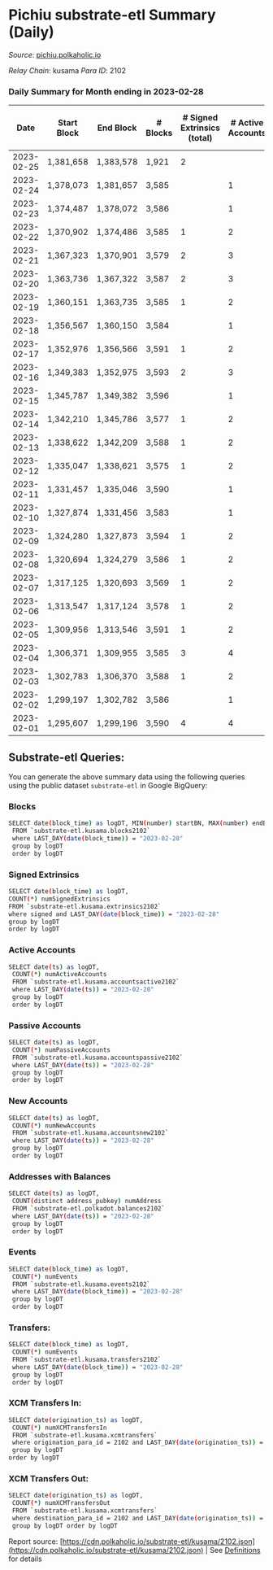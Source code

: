 # Pichiu substrate-etl Summary (Daily)

_Source_: [pichiu.polkaholic.io](https://pichiu.polkaholic.io)

*Relay Chain*: kusama
*Para ID*: 2102



### Daily Summary for Month ending in 2023-02-28


| Date | Start Block | End Block | # Blocks | # Signed Extrinsics (total) | # Active Accounts | # Passive | # New | # Addresses with Balances | # Events | # Transfers | # XCM Transfers In | # XCM Transfers Out | Issues | 
| ---- | ----------- | --------- | -------- | --------------------------- | ----------------- | --------- | ----- | ------------------------- | -------- | ----------- | ------------------ | ------------------- | ------ |
| 2023-02-25 | 1,381,658 | 1,383,578 | 1,921 | 2 |  |  |  |  | 3,853 | 1  |   |   |  |
| 2023-02-24 | 1,378,073 | 1,381,657 | 3,585 |  | 1 |  |  | 1,149 | 7,172 |   |   |   |  |
| 2023-02-23 | 1,374,487 | 1,378,072 | 3,586 |  | 1 |  |  | 1,149 | 7,174 |   |   |   |  |
| 2023-02-22 | 1,370,902 | 1,374,486 | 3,585 | 1 | 2 |  |  | 1,149 | 7,176 |   |   |   |  |
| 2023-02-21 | 1,367,323 | 1,370,901 | 3,579 | 2 | 3 |  |  | 1,149 | 7,168 |   |   |   |  |
| 2023-02-20 | 1,363,736 | 1,367,322 | 3,587 | 2 | 3 | 1 | 1 | 1,149 | 7,186 | 1  |   |   |  |
| 2023-02-19 | 1,360,151 | 1,363,735 | 3,585 | 1 | 2 |  |  | 1,148 | 7,178 |   |   |   |  |
| 2023-02-18 | 1,356,567 | 1,360,150 | 3,584 |  | 1 |  |  | 1,148 | 7,170 |   |   |   |  |
| 2023-02-17 | 1,352,976 | 1,356,566 | 3,591 | 1 | 2 |  |  | 1,148 | 7,188 |   |   |   |  |
| 2023-02-16 | 1,349,383 | 1,352,975 | 3,593 | 2 | 3 |  |  | 1,148 | 7,196 |   |   |   |  |
| 2023-02-15 | 1,345,787 | 1,349,382 | 3,596 |  | 1 |  |  | 1,148 | 7,194 |   |   |   |  |
| 2023-02-14 | 1,342,210 | 1,345,786 | 3,577 | 1 | 2 |  |  | 1,148 | 7,160 |   |   |   |  |
| 2023-02-13 | 1,338,622 | 1,342,209 | 3,588 | 1 | 2 |  |  | 1,148 | 7,182 |   |   |   |  |
| 2023-02-12 | 1,335,047 | 1,338,621 | 3,575 | 1 | 2 |  |  | 1,148 | 7,156 |   |   |   |  |
| 2023-02-11 | 1,331,457 | 1,335,046 | 3,590 |  | 1 |  |  | 1,148 | 7,182 |   |   |   |  |
| 2023-02-10 | 1,327,874 | 1,331,456 | 3,583 |  | 1 |  |  | 1,148 | 7,168 |   |   |   |  |
| 2023-02-09 | 1,324,280 | 1,327,873 | 3,594 | 1 | 2 |  |  | 1,148 | 7,194 |   |   |   |  |
| 2023-02-08 | 1,320,694 | 1,324,279 | 3,586 | 1 | 2 |  |  | 1,148 | 7,178 |   |   |   |  |
| 2023-02-07 | 1,317,125 | 1,320,693 | 3,569 | 1 | 2 |  |  | 1,148 | 7,144 |   |   |   |  |
| 2023-02-06 | 1,313,547 | 1,317,124 | 3,578 | 1 | 2 |  |  | 1,148 | 7,162 |   |   |   |  |
| 2023-02-05 | 1,309,956 | 1,313,546 | 3,591 | 1 | 2 |  |  | 1,148 | 7,190 |   |   |   |  |
| 2023-02-04 | 1,306,371 | 1,309,955 | 3,585 | 3 | 4 |  |  | 1,148 | 7,184 |   |   |   |  |
| 2023-02-03 | 1,302,783 | 1,306,370 | 3,588 | 1 | 2 |  |  | 1,148 | 7,182 |   |   |   |  |
| 2023-02-02 | 1,299,197 | 1,302,782 | 3,586 |  | 1 |  |  | 1,148 | 7,174 |   |   |   |  |
| 2023-02-01 | 1,295,607 | 1,299,196 | 3,590 | 4 | 4 |  |  | 1,148 | 7,198 |   |   |   |  |

## Substrate-etl Queries:
You can generate the above summary data using the following queries using the public dataset `substrate-etl` in Google BigQuery:

### Blocks
```bash
SELECT date(block_time) as logDT, MIN(number) startBN, MAX(number) endBN, COUNT(*) numBlocks 
 FROM `substrate-etl.kusama.blocks2102`  
 where LAST_DAY(date(block_time)) = "2023-02-28" 
 group by logDT 
 order by logDT
```

### Signed Extrinsics
```bash
SELECT date(block_time) as logDT, 
COUNT(*) numSignedExtrinsics 
FROM `substrate-etl.kusama.extrinsics2102`  
where signed and LAST_DAY(date(block_time)) = "2023-02-28" 
group by logDT 
order by logDT
```

### Active Accounts
```bash
SELECT date(ts) as logDT, 
 COUNT(*) numActiveAccounts 
 FROM `substrate-etl.kusama.accountsactive2102` 
 where LAST_DAY(date(ts)) = "2023-02-28" 
 group by logDT 
 order by logDT
```

### Passive Accounts
```bash
SELECT date(ts) as logDT, 
 COUNT(*) numPassiveAccounts 
 FROM `substrate-etl.kusama.accountspassive2102` 
 where LAST_DAY(date(ts)) = "2023-02-28" 
 group by logDT 
 order by logDT
```

### New Accounts
```bash
SELECT date(ts) as logDT, 
 COUNT(*) numNewAccounts 
 FROM `substrate-etl.kusama.accountsnew2102` 
 where LAST_DAY(date(ts)) = "2023-02-28" 
 group by logDT
 order by logDT
```

### Addresses with Balances
```bash
SELECT date(ts) as logDT,
 COUNT(distinct address_pubkey) numAddress 
 FROM `substrate-etl.polkadot.balances2102` 
 where LAST_DAY(date(ts)) = "2023-02-28" 
 group by logDT 
 order by logDT
```

### Events
```bash
SELECT date(block_time) as logDT, 
 COUNT(*) numEvents 
 FROM `substrate-etl.kusama.events2102` 
 where LAST_DAY(date(block_time)) = "2023-02-28" 
 group by logDT 
 order by logDT
```

### Transfers:
```bash
SELECT date(block_time) as logDT, 
 COUNT(*) numEvents 
 FROM `substrate-etl.kusama.transfers2102` 
 where LAST_DAY(date(block_time)) = "2023-02-28" 
 group by logDT 
 order by logDT
```

### XCM Transfers In:
```bash
SELECT date(origination_ts) as logDT, 
 COUNT(*) numXCMTransfersIn 
 FROM `substrate-etl.kusama.xcmtransfers` 
 where origination_para_id = 2102 and LAST_DAY(date(origination_ts)) = "2023-02-28" 
 group by logDT 
order by logDT
```

### XCM Transfers Out:
```bash
SELECT date(origination_ts) as logDT, 
 COUNT(*) numXCMTransfersOut 
 FROM `substrate-etl.kusama.xcmtransfers` 
 where destination_para_id = 2102 and LAST_DAY(date(origination_ts)) = "2023-02-28" 
 group by logDT order by logDT
```


Report source: [https://cdn.polkaholic.io/substrate-etl/kusama/2102.json](https://cdn.polkaholic.io/substrate-etl/kusama/2102.json) | See [Definitions](/DEFINITIONS.md) for details
